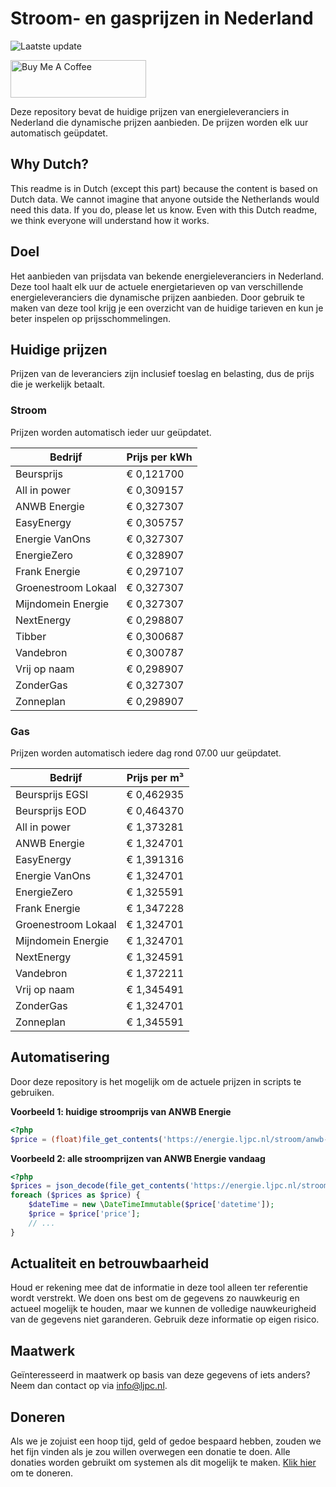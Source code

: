 # Stroom- en gasprijzen in Nederland

![Laatste update](https://img.shields.io/badge/laatste%20update-2024--12--31%2017%3A01%20CET-brightgreen)

<a href="https://www.buymeacoffee.com/Lars-" target="_blank"><img src="https://cdn.buymeacoffee.com/buttons/v2/default-orange.png" alt="Buy Me A Coffee" height="60" style="height: 60px !important;width: 217px !important;" ></a>

Deze repository bevat de huidige prijzen van energieleveranciers in Nederland die dynamische prijzen aanbieden. De prijzen worden elk uur automatisch geüpdatet.

## Why Dutch?

This readme is in Dutch (except this part) because the content is based on Dutch data. We cannot imagine that anyone outside the Netherlands would need this data. If you do, please let us know. Even with this Dutch readme, we think
everyone will understand how it works.

## Doel

Het aanbieden van prijsdata van bekende energieleveranciers in Nederland. Deze tool haalt elk uur de actuele energietarieven op van verschillende energieleveranciers die dynamische prijzen aanbieden. Door gebruik te maken van deze tool
krijg je een overzicht van de huidige tarieven en kun je beter inspelen op prijsschommelingen.

## Huidige prijzen

Prijzen van de leveranciers zijn inclusief toeslag en belasting, dus de prijs die je werkelijk betaalt.

### Stroom

Prijzen worden automatisch ieder uur geüpdatet.

 Bedrijf | Prijs per kWh 
---------|---------------
Beursprijs | € 0,121700
All in power | € 0,309157
ANWB Energie | € 0,327307
EasyEnergy | € 0,305757
Energie VanOns | € 0,327307
EnergieZero | € 0,328907
Frank Energie | € 0,297107
Groenestroom Lokaal | € 0,327307
Mijndomein Energie | € 0,327307
NextEnergy | € 0,298807
Tibber | € 0,300687
Vandebron | € 0,300787
Vrij op naam | € 0,298907
ZonderGas | € 0,327307
Zonneplan | € 0,298907


### Gas

Prijzen worden automatisch iedere dag rond 07.00 uur geüpdatet.

 Bedrijf | Prijs per m³ 
---------|--------------
Beursprijs EGSI | € 0,462935
Beursprijs EOD | € 0,464370
All in power | € 1,373281
ANWB Energie | € 1,324701
EasyEnergy | € 1,391316
Energie VanOns | € 1,324701
EnergieZero | € 1,325591
Frank Energie | € 1,347228
Groenestroom Lokaal | € 1,324701
Mijndomein Energie | € 1,324701
NextEnergy | € 1,324591
Vandebron | € 1,372211
Vrij op naam | € 1,345491
ZonderGas | € 1,324701
Zonneplan | € 1,345591


## Automatisering

Door deze repository is het mogelijk om de actuele prijzen in scripts te gebruiken.

**Voorbeeld 1: huidige stroomprijs van ANWB Energie**

```php
<?php
$price = (float)file_get_contents('https://energie.ljpc.nl/stroom/anwb-energie-nu.txt');

```

**Voorbeeld 2: alle stroomprijzen van ANWB Energie vandaag**

```php
<?php
$prices = json_decode(file_get_contents('https://energie.ljpc.nl/stroom/all-in-power-vandaag.json'),true);
foreach ($prices as $price) {
    $dateTime = new \DateTimeImmutable($price['datetime']);
    $price = $price['price'];
    // ...
}
```

## Actualiteit en betrouwbaarheid

Houd er rekening mee dat de informatie in deze tool alleen ter referentie wordt verstrekt. We doen ons best om de gegevens zo nauwkeurig en actueel mogelijk te houden, maar we kunnen de volledige nauwkeurigheid van de gegevens niet
garanderen. Gebruik deze informatie op eigen risico.

## Maatwerk

Geïnteresseerd in maatwerk op basis van deze gegevens of iets anders? Neem dan contact op
via [info@ljpc.nl](mailto:info@ljpc.nl?subject=Energie%20prijzen).

## Doneren

Als we je zojuist een hoop tijd, geld of gedoe bespaard hebben, zouden we het fijn vinden als je zou willen overwegen een
donatie te doen. Alle donaties worden gebruikt om systemen als dit mogelijk te
maken. [Klik hier](https://www.buymeacoffee.com/Lars-) om te doneren.
